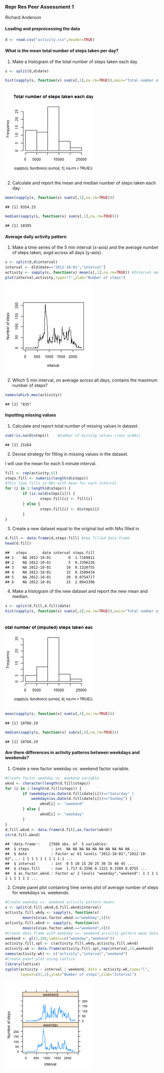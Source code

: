 ### Repr Res Peer Assessment 1

Richard Anderson


#### Loading and preprocessing the data


```r
d <- read.csv("activity.csv",header=TRUE)
```

#### What is the mean total number of steps taken per day?

1. Make a histogram of the total number of steps taken each day 


```r
s <- split(d,d$date)
```


```r
hist(sapply(s, function(x) sum(x[,1],na.rm=TRUE)),main="Total number of steps taken each day")
```

![plot of chunk firstchunk](figure/firstchunk-1.png) 

2. Calculate and report the mean and median
number of steps taken each day.


```r
mean(sapply(s, function(x) sum(x[,1],na.rm=TRUE)))
```

```
## [1] 9354.23
```

```r
median(sapply(s, function(x) sum(x[,1],na.rm=TRUE)))
```

```
## [1] 10395
```

#### Average daily activity pattern

1. Make a time series of the 5 min interval (x-axis) and the average number
of steps taken, avgd across all days (y-axis).


```r
s <- split(d,d$interval)
interval <- d[d$date=="2012-10-01","interval"]
activity <- sapply(s, function(x) mean(x[,1],na.rm=TRUE)) #Interval means
plot(interval,activity,type="l",ylab="Number of steps")
```

![plot of chunk unnamed-chunk-4](figure/unnamed-chunk-4-1.png) 

2. Which 5 min interval, on average across all days, contains the
maximum number of steps?


```r
names(which.max(activity))
```

```
## [1] "835"
```


#### Inputting missing values

1. Calculate and report total number of missing values in dataset.


```r
sum(!is.na(d$steps))    #number of missing values (rows w/NAs)
```

```
## [1] 15264
```

2. Devise strategy for filling in missing values in the dataset.

 I will use the mean for each 5 minute interval.


```r
fill <- rep(activity,61)
steps.fill <- numeric(length(d$steps))
#This loop fills in NAs with mean for each interval
for (i in 1:length(d$steps)) {
        if (is.na(d$steps[i])) {
                steps.fill[i] <- fill[i]
        } else {
                steps.fill[i] <- d$steps[i]
        }
}
```

3. Create a new dataset equal to the original but with NAs filled in.


```r
d.fill <- data.frame(d,steps.fill) #new filled data.frame
head(d.fill)
```

```
##   steps       date interval steps.fill
## 1    NA 2012-10-01        0  1.7169811
## 2    NA 2012-10-01        5  0.3396226
## 3    NA 2012-10-01       10  0.1320755
## 4    NA 2012-10-01       15  0.1509434
## 5    NA 2012-10-01       20  0.0754717
## 6    NA 2012-10-01       25  2.0943396
```

4. Make a histogram of the new dataset and report the new mean and median.


```r
s <- split(d.fill,d.fill$date)
hist(sapply(s, function(x) sum(x[,4],na.rm=TRUE)),main="Total number of (imputed) steps taken each day")
```

![plot of chunk unnamed-chunk-9](figure/unnamed-chunk-9-1.png) 

```r
mean(sapply(s, function(x) sum(x[,4],na.rm=TRUE)))
```

```
## [1] 10766.19
```

```r
median(sapply(s, function(x) sum(x[,4],na.rm=TRUE)))
```

```
## [1] 10766.19
```

#### Are there differences in activity patterns between weekdays and weekends?

1. Create a new factor weekday vs. weekend factor variable.


```r
#Create factor weekday vs. weekend variable
wknd <- character(length(d.fill$steps))
for (i in 1:length(d.fill$steps)) {
        if (weekdays(as.Date(d.fill$date[i]))=="Saturday" |
            weekdays(as.Date(d.fill$date[i]))=="Sunday") {
                wknd[i] <- "weekend"
        } else {
                wknd[i] <- "weekday"
        }
}
d.fill.wknd <- data.frame(d.fill,as.factor(wknd))
str(d.fill.wknd)
```

```
## 'data.frame':	17568 obs. of  5 variables:
##  $ steps          : int  NA NA NA NA NA NA NA NA NA NA ...
##  $ date           : Factor w/ 61 levels "2012-10-01","2012-10-02",..: 1 1 1 1 1 1 1 1 1 1 ...
##  $ interval       : int  0 5 10 15 20 25 30 35 40 45 ...
##  $ steps.fill     : num  1.717 0.3396 0.1321 0.1509 0.0755 ...
##  $ as.factor.wknd.: Factor w/ 2 levels "weekday","weekend": 1 1 1 1 1 1 1 1 1 1 ...
```

2. Create panel plot containing time series plot of average number
of steps for weekdays vs. weekends.


```r
#Create weekday vs. weekend activity pattern means
s <- split(d.fill.wknd,d.fill.wknd$interval)
activity.fill.wkdy <- sapply(s, function(x) 
        mean(x[x$as.factor.wknd.=="weekday",4]))
activity.fill.wknd <- sapply(s, function(x) 
        mean(x[x$as.factor.wknd.=="weekend",4]))
#Create data frame with weekday vs. weekend activity pattern mean data
weekend <- gl(2,288,labels=c("weekday","weekend"))
activity.fill.spl <- c(activity.fill.wkdy,activity.fill.wknd)
activity.wk <- data.frame(activity.fill.spl,rep(interval,2),weekend)
names(activity.wk) <- c("activity","interval","weekend")
#Create panel plot using lattice
library(lattice)
xyplot(activity ~ interval | weekend, data = activity.wk,type="l",
       layout=c(1,2),ylab="Number of steps",xlab="Interval")
```

![plot of chunk unnamed-chunk-11](figure/unnamed-chunk-11-1.png) 









